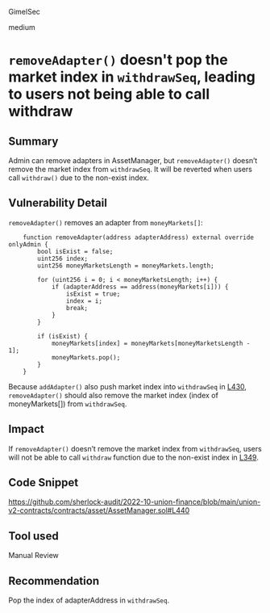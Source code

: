 GimelSec

medium

# `removeAdapter()` doesn't pop the market index in `withdrawSeq`, leading to users not being able to call withdraw

## Summary

Admin can remove adapters in AssetManager, but `removeAdapter()` doesn’t remove the market index from `withdrawSeq`. It will be reverted when users call `withdraw()` due to the non-exist index.

## Vulnerability Detail

`removeAdapter()` removes an adapter from `moneyMarkets[]`:

```solidity
    function removeAdapter(address adapterAddress) external override onlyAdmin {
        bool isExist = false;
        uint256 index;
        uint256 moneyMarketsLength = moneyMarkets.length;

        for (uint256 i = 0; i < moneyMarketsLength; i++) {
            if (adapterAddress == address(moneyMarkets[i])) {
                isExist = true;
                index = i;
                break;
            }
        }

        if (isExist) {
            moneyMarkets[index] = moneyMarkets[moneyMarketsLength - 1];
            moneyMarkets.pop();
        }
    }
```

Because `addAdapter()` also push market index into `withdrawSeq` in [L430](https://github.com/sherlock-audit/2022-10-union-finance/blob/main/union-v2-contracts/contracts/asset/AssetManager.sol#L430), `removeAdapter()` should also remove the market index (index of moneyMarkets[]) from `withdrawSeq`.

## Impact

If `removeAdapter()` doesn’t remove the market index from `withdrawSeq`, users will not be able to call `withdraw` function due to the non-exist index in [L349](https://github.com/sherlock-audit/2022-10-union-finance/blob/main/union-v2-contracts/contracts/asset/AssetManager.sol#L349).

## Code Snippet

https://github.com/sherlock-audit/2022-10-union-finance/blob/main/union-v2-contracts/contracts/asset/AssetManager.sol#L440

## Tool used

Manual Review

## Recommendation

Pop the index of adapterAddress in `withdrawSeq`.
